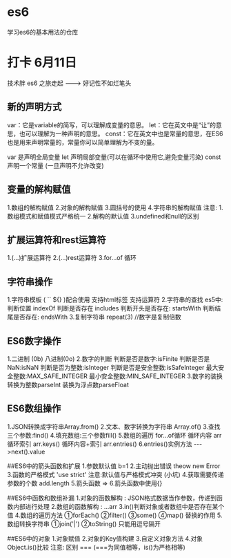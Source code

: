 # es6
学习es6的基本用法的仓库
# 打卡 6月11日
技术胖  es6 之旅走起 ---> 好记性不如烂笔头
##  新的声明方式
var：它是variable的简写，可以理解成变量的意思。
let：它在英文中是“让”的意思，也可以理解为一种声明的意思。
const：它在英文中也是常量的意思，在ES6也是用来声明常量的，常量你可以简单理解为不变的量。

var 是声明全局变量
let 声明局部变量(可以在循环中使用它,避免变量污染)
const 声明一个常量 (一旦声明不允许改变)

## 变量的解构赋值
1.数组的解构赋值
2.对象的解构赋值
3.圆括号的使用
4.字符串的解构赋值
注意:
1.数组模式和赋值模式严格统一
2.解构的默认值
3.undefined和null的区别

## 扩展运算符和rest运算符
1.(...)扩展运算符
2.(...)rest运算符
3.for...of 循环

## 字符串操作
1.字符串模板  ( ``  ${} )配合使用
支持html标签
支持运算符
2.字符串的查找
es5中:判断位置 indexOf
判断是否存在 includes
判断开头是否存在: startsWith
判断结尾是否存在: endsWith
3.复制字符串
repeat(3) //数字是复制倍数

## ES6数字操作
1.二进制 (0b)  八进制(0o)
2.数字的判断
判断是否是数字:isFinite
判断是否是NaN:isNaN
判断是否为整数:isInteger
判断是否是安全整数:isSafeInteger
最大安全整数:MAX_SAFE_INTEGER
最小安全整数:MIN_SAFE_INTEGER
3.数字的装换
转换为整数parseInt
装换为浮点数parseFloat

## ES6数组操作
1.JSON转换成字符串Array.from()
2.文本、数字转换为字符串 Array.of()
3.查找三个参数:find()
4.填充数组:三个参数fill()
5.数组的遍历
for...of循环
循环内容 arr
循环索引 arr.keys()
循环内容+索引 arr.entries()
6.entries()实例方法 --->next().value

##ES6中的箭头函数和扩展
1.参数默认值 b=1
2.主动抛出错误 theow new Error
3.函数的严格模式 'use strict'
注意:默认值与严格模式冲突 (小坑)
4.获取需要传递参数的个数 add.length
5.箭头函数 =>
6.箭头函数中使用{}

##ES6中函数和数组补漏
1.对象的函数解构 : JSON格式数据当作参数，传递到函数内部进行处理
2.数组的函数解构 : ...arr
3.in()判断对象或者数组中是否存在某个值
4.数组的遍历方法
  ①forEach()
  ②filter()
  ③some()
  ④map() 替换的作用
5.数组转换字符串
  ①join('|')
  ②toString() 只能用逗号隔开

##ES6中的对象
1.对象赋值
2.对象的Key值构建
3.自定义对象方法
4.对象Object.is()比较  注意: 区别 ===   (===为同值相等，is()为严格相等)










